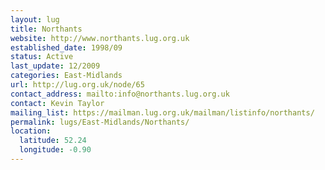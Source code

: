 ```yaml
---
layout: lug
title: Northants
website: http://www.northants.lug.org.uk
established_date: 1998/09
status: Active
last_update: 12/2009
categories: East-Midlands
url: http://lug.org.uk/node/65
contact_address: mailto:info@northants.lug.org.uk
contact: Kevin Taylor
mailing_list: https://mailman.lug.org.uk/mailman/listinfo/northants/
permalink: lugs/East-Midlands/Northants/
location:
  latitude: 52.24
  longitude: -0.90
---
```


